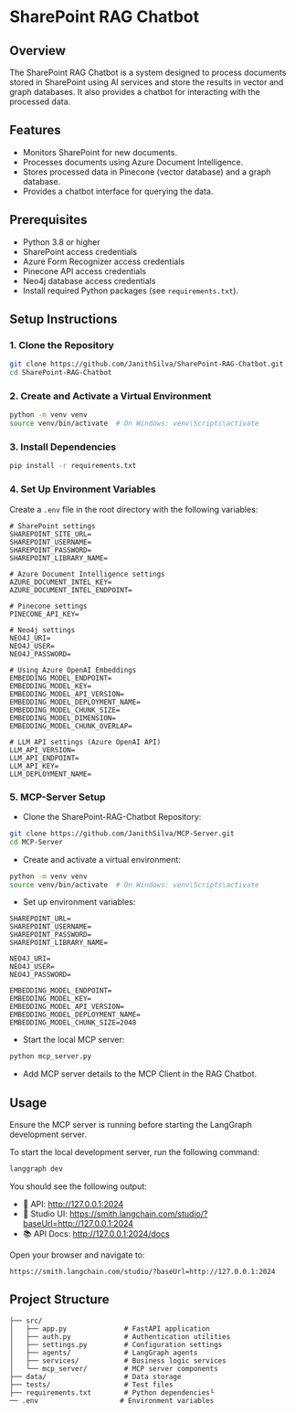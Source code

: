 # SharePoint RAG Chatbot

## Overview

The SharePoint RAG Chatbot is a system designed to process documents stored in SharePoint using AI services and store the results in vector and graph databases. It also provides a chatbot for interacting with the processed data.

## Features

- Monitors SharePoint for new documents.
- Processes documents using Azure Document Intelligence.
- Stores processed data in Pinecone (vector database) and a graph database.
- Provides a chatbot interface for querying the data.

## Prerequisites

- Python 3.8 or higher
- SharePoint access credentials
- Azure Form Recognizer access credentials
- Pinecone API access credentials
- Neo4j database access credentials
- Install required Python packages (see `requirements.txt`).

## Setup Instructions

### 1. Clone the Repository

```bash
git clone https://github.com/JanithSilva/SharePoint-RAG-Chatbot.git
cd SharePoint-RAG-Chatbot
```

### 2. Create and Activate a Virtual Environment

```bash
python -m venv venv
source venv/bin/activate  # On Windows: venv\Scripts\activate
```

### 3. Install Dependencies

```bash
pip install -r requirements.txt
```

### 4. Set Up Environment Variables

Create a `.env` file in the root directory with the following variables:

```env
# SharePoint settings
SHAREPOINT_SITE_URL=
SHAREPOINT_USERNAME=
SHAREPOINT_PASSWORD=
SHAREPOINT_LIBRARY_NAME=

# Azure Document Intelligence settings
AZURE_DOCUMENT_INTEL_KEY=
AZURE_DOCUMENT_INTEL_ENDPOINT=

# Pinecone settings
PINECONE_API_KEY=

# Neo4j settings
NEO4J_URI=
NEO4J_USER=
NEO4J_PASSWORD=

# Using Azure OpenAI Embeddings
EMBEDDING_MODEL_ENDPOINT=
EMBEDDING_MODEL_KEY=
EMBEDDING_MODEL_API_VERSION=
EMBEDDING_MODEL_DEPLOYMENT_NAME=
EMBEDDING_MODEL_CHUNK_SIZE=
EMBEDDING_MODEL_DIMENSION=
EMBEDDING_MODEL_CHUNK_OVERLAP=

# LLM API settings (Azure OpenAI API)
LLM_API_VERSION=
LLM_API_ENDPOINT=
LLM_API_KEY=
LLM_DEPLOYMENT_NAME=
```

### 5. MCP-Server Setup

- Clone the SharePoint-RAG-Chatbot Repository:

```bash
git clone https://github.com/JanithSilva/MCP-Server.git
cd MCP-Server
```

- Create and activate a virtual environment:

```bash
python -m venv venv
source venv/bin/activate  # On Windows: venv\Scripts\activate
```

- Set up environment variables:

```env
SHAREPOINT_URL=
SHAREPOINT_USERNAME=
SHAREPOINT_PASSWORD=
SHAREPOINT_LIBRARY_NAME=

NEO4J_URI=
NEO4J_USER=
NEO4J_PASSWORD=

EMBEDDING_MODEL_ENDPOINT=
EMBEDDING_MODEL_KEY=
EMBEDDING_MODEL_API_VERSION=
EMBEDDING_MODEL_DEPLOYMENT_NAME=
EMBEDDING_MODEL_CHUNK_SIZE=2048
```

- Start the local MCP server:

```bash
python mcp_server.py
```

- Add MCP server details to the MCP Client in the RAG Chatbot.

## Usage

Ensure the MCP server is running before starting the LangGraph development server.

To start the local development server, run the following command:

```bash
langgraph dev
```

You should see the following output:

- 🚀 API: http://127.0.0.1:2024
- 🎨 Studio UI: https://smith.langchain.com/studio/?baseUrl=http://127.0.0.1:2024
- 📚 API Docs: http://127.0.0.1:2024/docs

Open your browser and navigate to:

```plaintext
https://smith.langchain.com/studio/?baseUrl=http://127.0.0.1:2024
```

## Project Structure

```plaintext
├── src/
│   ├── app.py              # FastAPI application
│   ├── auth.py             # Authentication utilities
│   ├── settings.py         # Configuration settings
│   ├── agents/             # LangGraph agents
│   ├── services/           # Business logic services
│   └── mcp_server/         # MCP server components
├── data/                   # Data storage
├── tests/                  # Test files
├── requirements.txt        # Python dependencies└
── .env                    # Environment variables
```
